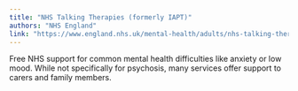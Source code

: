 ```yaml
---
title: "NHS Talking Therapies (formerly IAPT)"
authors: "NHS England"
link: "https://www.england.nhs.uk/mental-health/adults/nhs-talking-therapies/"
---
```


Free NHS support for common mental health difficulties like anxiety or low mood. While not specifically for psychosis, many services offer support to carers and family members. 